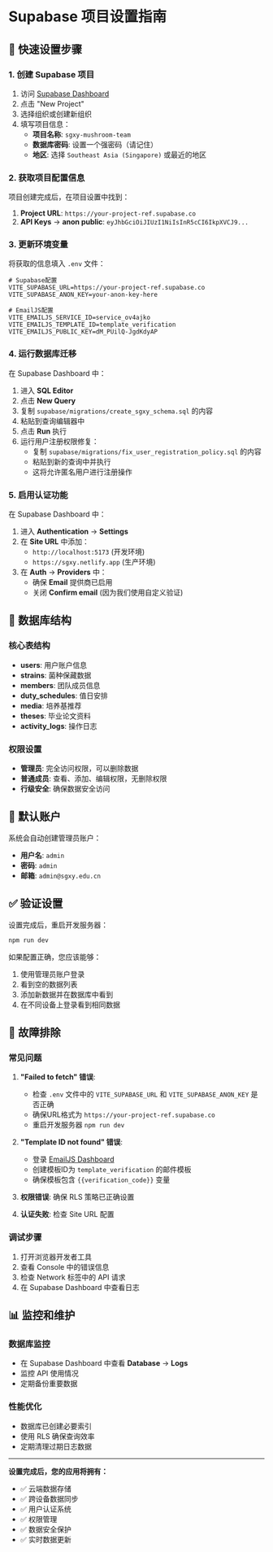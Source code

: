 # Supabase 项目设置指南

## 🚀 快速设置步骤

### 1. 创建 Supabase 项目
1. 访问 [Supabase Dashboard](https://supabase.com/dashboard)
2. 点击 "New Project"
3. 选择组织或创建新组织
4. 填写项目信息：
   - **项目名称**: `sgxy-mushroom-team`
   - **数据库密码**: 设置一个强密码（请记住）
   - **地区**: 选择 `Southeast Asia (Singapore)` 或最近的地区

### 2. 获取项目配置信息
项目创建完成后，在项目设置中找到：

1. **Project URL**: `https://your-project-ref.supabase.co`
2. **API Keys** → **anon public**: `eyJhbGciOiJIUzI1NiIsInR5cCI6IkpXVCJ9...`

### 3. 更新环境变量
将获取的信息填入 `.env` 文件：

```env
# Supabase配置
VITE_SUPABASE_URL=https://your-project-ref.supabase.co
VITE_SUPABASE_ANON_KEY=your-anon-key-here

# EmailJS配置
VITE_EMAILJS_SERVICE_ID=service_ov4ajko
VITE_EMAILJS_TEMPLATE_ID=template_verification
VITE_EMAILJS_PUBLIC_KEY=dM_PUilQ-JgdKdyAP
```

### 4. 运行数据库迁移
在 Supabase Dashboard 中：

1. 进入 **SQL Editor**
2. 点击 **New Query**
3. 复制 `supabase/migrations/create_sgxy_schema.sql` 的内容
4. 粘贴到查询编辑器中
5. 点击 **Run** 执行
6. 运行用户注册权限修复：
   - 复制 `supabase/migrations/fix_user_registration_policy.sql` 的内容
   - 粘贴到新的查询中并执行
   - 这将允许匿名用户进行注册操作

### 5. 启用认证功能
在 Supabase Dashboard 中：

1. 进入 **Authentication** → **Settings**
2. 在 **Site URL** 中添加：
   - `http://localhost:5173` (开发环境)
   - `https://sgxy.netlify.app` (生产环境)
3. 在 **Auth** → **Providers** 中：
   - 确保 **Email** 提供商已启用
   - 关闭 **Confirm email** (因为我们使用自定义验证)

## 🔧 数据库结构

### 核心表结构
- **users**: 用户账户信息
- **strains**: 菌种保藏数据
- **members**: 团队成员信息
- **duty_schedules**: 值日安排
- **media**: 培养基推荐
- **theses**: 毕业论文资料
- **activity_logs**: 操作日志

### 权限设置
- **管理员**: 完全访问权限，可以删除数据
- **普通成员**: 查看、添加、编辑权限，无删除权限
- **行级安全**: 确保数据安全访问

## 🔐 默认账户

系统会自动创建管理员账户：
- **用户名**: `admin`
- **密码**: `admin`
- **邮箱**: `admin@sgxy.edu.cn`

## ✅ 验证设置

设置完成后，重启开发服务器：

```bash
npm run dev
```

如果配置正确，您应该能够：
1. 使用管理员账户登录
2. 看到空的数据列表
3. 添加新数据并在数据库中看到
4. 在不同设备上登录看到相同数据

## 🚨 故障排除

### 常见问题

1. **"Failed to fetch" 错误**: 
   - 检查 `.env` 文件中的 `VITE_SUPABASE_URL` 和 `VITE_SUPABASE_ANON_KEY` 是否正确
   - 确保URL格式为 `https://your-project-ref.supabase.co`
   - 重启开发服务器 `npm run dev`

2. **"Template ID not found" 错误**:
   - 登录 [EmailJS Dashboard](https://dashboard.emailjs.com/admin/templates)
   - 创建模板ID为 `template_verification` 的邮件模板
   - 确保模板包含 `{{verification_code}}` 变量

3. **权限错误**: 确保 RLS 策略已正确设置
4. **认证失败**: 检查 Site URL 配置

### 调试步骤

1. 打开浏览器开发者工具
2. 查看 Console 中的错误信息
3. 检查 Network 标签中的 API 请求
4. 在 Supabase Dashboard 中查看日志

## 📊 监控和维护

### 数据库监控
- 在 Supabase Dashboard 中查看 **Database** → **Logs**
- 监控 API 使用情况
- 定期备份重要数据

### 性能优化
- 数据库已创建必要索引
- 使用 RLS 确保查询效率
- 定期清理过期日志数据

---

**设置完成后，您的应用将拥有：**
- ✅ 云端数据存储
- ✅ 跨设备数据同步
- ✅ 用户认证系统
- ✅ 权限管理
- ✅ 数据安全保护
- ✅ 实时数据更新